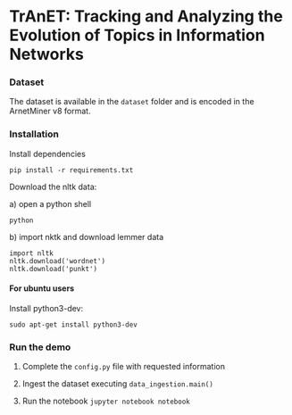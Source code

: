 # TrAnET: Tracking and Analyzing the Evolution of Topics in Information Networks

### Dataset

The dataset is available in the `dataset` folder and is encoded in the ArnetMiner v8 format.

### Installation

Install dependencies 

	pip install -r requirements.txt

Download the nltk data: 

a) open a python shell

    python
    
b) import nktk and download lemmer data

    import nltk
    nltk.download('wordnet')
    nltk.download('punkt')

#### For ubuntu users

Install python3-dev:

	sudo apt-get install python3-dev

    
### Run the demo

1) Complete the `config.py` file with requested information

2) Ingest the dataset executing `data_ingestion.main()`

3) Run the notebook `jupyter notebook notebook`

